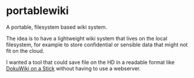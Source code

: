 # portablewiki
A portable, filesystem based wiki system.

The idea is to have a lightweight wiki system that lives on the local filesystem,
for example to store confidential or sensible data that might not fit on the cloud.

I wanted a tool that could save file on the HD in a readable format
like [DokuWiki on a Stick](https://www.dokuwiki.org/install:dokuwiki_on_a_stick) 
without having to use a webserver.
